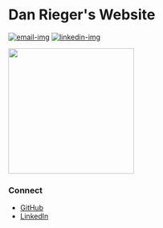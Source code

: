 # Dan Rieger's Website

[![email-img]][email-url]
[![linkedin-img]][linkedin-url]

<img href="https://drieggs.github.io" src="https://drieggs.github.io/images/dan-rieger.png" width="250" height="250"/>

### Connect

* [GitHub](https://github.com/drieggs)
* [LinkedIn](https://www.linkedin.com/in/riegerdaniel)

[email-url]: mailto:dan.j.rieger@gmail.com
[email-img]: https://img.shields.io/badge/-email-3F51B5.svg

[github-url]: https://github.com/drieggs
[github-img]: https://img.shields.io/badge/-github-90A4AE.svg

[linkedin-url]: https://www.linkedin.com/in/riegerdaniel
[linkedin-img]: https://img.shields.io/badge/-linkedin-02689f.svg
